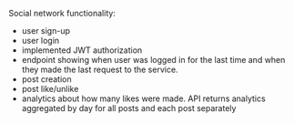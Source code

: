 Social network functionality:

- user sign-up
- user login
- implemented JWT authorization
- endpoint showing when user was logged in for the last time and when they made the last request to the service.
- post creation
- post like/unlike
- analytics about how many likes were made. API returns analytics aggregated by day for all posts and each post separately